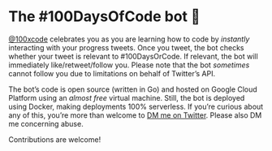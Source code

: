 # The #100DaysOfCode bot 🤖

[@100xcode](https://twitter.com/100xcode) celebrates you as you are learning how to code by _instantly_ interacting with your progress tweets. Once you tweet, the bot checks whether your tweet is relevant to #100DaysOrCode. If relevant, the bot will immediately like/retweet/follow you. Please note that the bot _sometimes_ cannot follow you due to limitations on behalf of Twitter’s API.

The bot’s code is open source (written in Go) and hosted on Google Cloud Platform using an _almost free_ virtual machine. Still, the bot is deployed using Docker, making deployments 100% serverless. If you’re curious about any of this, you’re more than welcome to [DM me on Twitter](https://twitter.com/username_ZAYDEK). Please also DM me concerning abuse.

Contributions are welcome!
